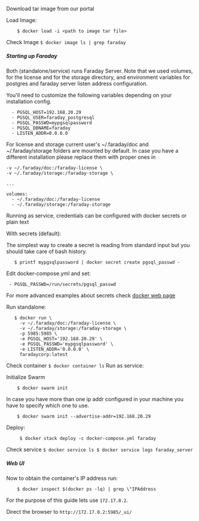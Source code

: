 Download tar image from our portal

Load Image:
```
    $ docker load -i <path to image tar file>
```

Check Image
`
    $ docker image ls | grep faraday
`

##### Starting up Faraday

Both (standalone/service) runs Faraday Server. Note that we used volumes, for the license and for the storage directory, and environment variables for postgres and faraday server listen address configuration.

You'll need to customize the following variables depending on your installation config.

      - PGSQL_HOST=192.168.20.29
      - PGSQL_USER=faraday_postgresql
      - PGSQL_PASSWD=mypgsqlpassword
      - PGSQL_DBNAME=faraday
      - LISTEN_ADDR=0.0.0.0

For license and storage current user's ~/.faraday/doc and ~/.faraday/storage folders are mounted by default. In case you have a different installation please replace them with proper ones in

    -v ~/.faraday/doc:/faraday-license \
    -v ~/.faraday/storage:/faraday-storage \

    ...

    volumes:
      - ~/.faraday/doc:/faraday-license
      - ~/.faraday/storage:/faraday-storage

Running as service, credentials can be configured with docker secrets or plain text

With secrets (default):

The simplest way to create a secret is reading from standard input but you should take care of bash history.

```
   $ printf mypgsqlpassword | docker secret create pgsql_passwd -
```

Edit docker-compose.yml and set:

`  - PGSQL_PASSWD=/run/secrets/pgsql_passwd  `
      
For more advanced examples about secrets check [docker web page](https://docs.docker.com/engine/swarm/secrets/#intermediate-example-use-secrets-with-a-nginx-service)

Run standalone:
 ```
    $ docker run \
      -v ~/.faraday/doc:/faraday-license \
      -v ~/.faraday/storage:/faraday-storage \
      -p 5985:5985 \
      -e PGSQL_HOST='192.168.20.29' \
      -e PGSQL_PASSWD='mypgsqlpassword' \
      -e LISTEN_ADDR='0.0.0.0' \
      faradaycorp:latest
 ```
Check container
`
     $ docker container ls
`
Run as service:

Initialize Swarm

```
    $ docker swarm init
```

In case you have more than one ip addr configured in your machine you have to specify which one to use.
```
    $ docker swarm init --advertise-addr=192.168.20.29
```

Deploy:
```
     $ docker stack deploy -c docker-compose.yml faraday
```
Check service
`
     $ docker service ls
     $ docker service logs faraday_server
`


##### Web UI

Now to obtain the container's IP address run:
```
    $ docker inspect $(docker ps -lq) | grep \"IPAddress
```
For the purpose of this guide lets use `172.17.0.2`.

Direct the browser to `http://172.17.0.2:5985/_ui/`
